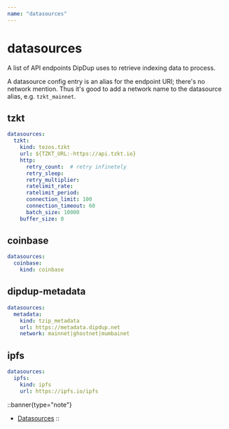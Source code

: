 ```yaml
---
name: "datasources"
---
```


# datasources

A list of API endpoints DipDup uses to retrieve indexing data to process.

A datasource config entry is an alias for the endpoint URI; there's no network mention. Thus it's good to add a network name to the datasource alias, e.g. `tzkt_mainnet`.

## tzkt

```yaml
datasources:
  tzkt:
    kind: tezos.tzkt
    url: ${TZKT_URL:-https://api.tzkt.io}
    http:
      retry_count:  # retry infinetely
      retry_sleep:
      retry_multiplier:
      ratelimit_rate:
      ratelimit_period:
      connection_limit: 100
      connection_timeout: 60
      batch_size: 10000
    buffer_size: 0
```

## coinbase

```yaml
datasources:
  coinbase:
    kind: coinbase
```

## dipdup-metadata

```yaml
datasources:
  metadata:
    kind: tzip_metadata
    url: https://metadata.dipdup.net
    network: mainnet|ghostnet|mumbainet
```

## ipfs

```yaml
datasources:
  ipfs:
    kind: ipfs
    url: https://ipfs.io/ipfs
```

::banner{type="note"}

* [Datasources](../3.datasources/1.datasources.md)
::
